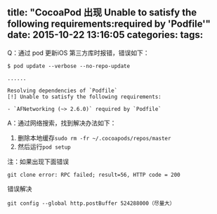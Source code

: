 title: "CocoaPod 出现 Unable to satisfy the following requirements:required by 'Podfile'"
date: 2015-10-22 13:16:05
categories:
tags:
---
Q：通过 pod 更新iOS 第三方库时报错，错误如下：

```
$ pod update --verbose --no-repo-update

......

Resolving dependencies of `Podfile`
[!] Unable to satisfy the following requirements:

- `AFNetworking (~> 2.6.0)` required by `Podfile`
```

A：通过网络搜索，找到解决办法如下：

1. 删除本地缓存`sudo rm -fr ~/.cocoapods/repos/master`
2. 然后运行`pod setup`

注：如果出现下面错误

```
git clone error: RPC failed; result=56, HTTP code = 200
```

错误解决

```
git config --global http.postBuffer 524288000（尽量大）
```